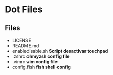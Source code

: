 # Dot Files



## Files
- LICENSE
- README.md
- enabledisable.sh **Script desactivar touchpad**
- .zshrc **ohmyzsh config file**
- .vimrc **vim config file**
- config.fish **fish shell config**